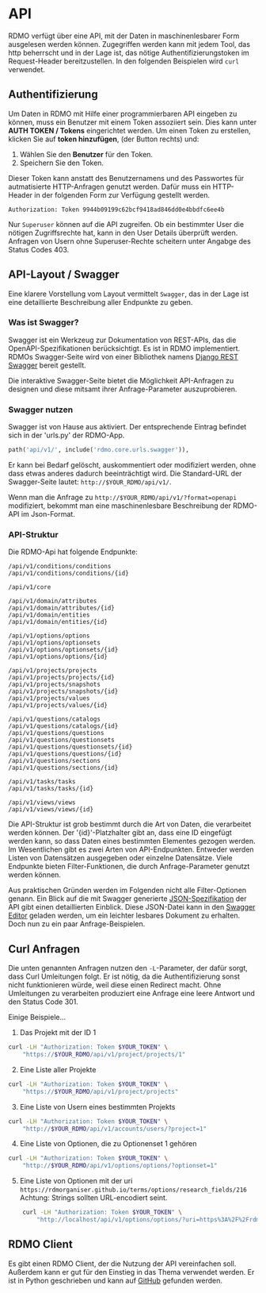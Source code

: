 # API

RDMO verfügt über eine API, mit der Daten in maschinenlesbarer Form ausgelesen werden können. Zugegriffen werden kann mit jedem Tool, das http beherrscht und in der Lage ist, das nötige Authentifizierungstoken im Request-Header bereitzustellen. In den folgenden Beispielen wird `curl` verwendet.

## Authentifizierung

Um Daten in RDMO mit Hilfe einer programmierbaren API eingeben zu können, muss ein Benutzer mit einem Token assoziiert sein. Dies kann unter **AUTH TOKEN / Tokens** eingerichtet werden. Um einen Token zu erstellen, klicken Sie auf **token hinzufügen**, (der Button rechts) und:

1. Wählen Sie den **Benutzer** für den Token.
1. Speichern Sie den Token.

Dieser Token kann anstatt des Benutzernamens und des Passwortes für autmatisierte HTTP-Anfragen genutzt werden. Dafür muss ein HTTP-Header in der folgenden Form zur Verfügung gestellt werden.

```
Authorization: Token 9944b09199c62bcf9418ad846dd0e4bbdfc6ee4b
```

Nur `Superuser` können auf die API zugreifen. Ob ein bestimmter User die nötigen Zugriffsrechte hat, kann in den User Details überprüft werden. Anfragen von Usern ohne Superuser-Rechte scheitern unter Angabge des Status Codes 403.


## API-Layout / Swagger

Eine klarere Vorstellung vom Layout vermittelt `Swagger`, das in der Lage ist eine detaillierte Beschreibung aller Endpunkte zu geben.

### Was ist Swagger?
Swagger ist ein Werkzeug zur Dokumentation von REST-APIs, das die OpenAPI-Spezifikationen berücksichtigt. Es ist in RDMO implementiert. RDMOs Swagger-Seite wird von einer Bibliothek namens [Django REST Swagger](https://github.com/marcgibbons/django-rest-swagger) bereit gestellt.

Die interaktive Swagger-Seite bietet die Möglichkeit API-Anfragen zu designen und diese mitsamt ihrer Anfrage-Parameter auszuprobieren.

### Swagger nutzen

Swagger ist von Hause aus aktiviert. Der entsprechende Eintrag befindet sich in der 'urls.py' der RDMO-App.

```python
path('api/v1/', include('rdmo.core.urls.swagger')),
```

Er kann bei Bedarf gelöscht, auskommentiert oder modifiziert werden, ohne dass etwas anderes dadurch beeinträchtigt wird. Die Standard-URL der Swagger-Seite lautet: `http://$YOUR_RDMO/api/v1/`.

Wenn man die Anfrage zu `http://$YOUR_RDMO/api/v1/?format=openapi` modifiziert, bekommt man eine maschinenlesbare Beschreibung der RDMO-API im Json-Format.

### API-Struktur
Die RDMO-Api hat folgende Endpunkte:

```
/api/v1/conditions/conditions
/api/v1/conditions/conditions/{id}

/api/v1/core

/api/v1/domain/attributes
/api/v1/domain/attributes/{id}
/api/v1/domain/entities
/api/v1/domain/entities/{id}

/api/v1/options/options
/api/v1/options/optionsets
/api/v1/options/optionsets/{id}
/api/v1/options/options/{id}

/api/v1/projects/projects
/api/v1/projects/projects/{id}
/api/v1/projects/snapshots
/api/v1/projects/snapshots/{id}
/api/v1/projects/values
/api/v1/projects/values/{id}

/api/v1/questions/catalogs
/api/v1/questions/catalogs/{id}
/api/v1/questions/questions
/api/v1/questions/questionsets
/api/v1/questions/questionsets/{id}
/api/v1/questions/questions/{id}
/api/v1/questions/sections
/api/v1/questions/sections/{id}

/api/v1/tasks/tasks
/api/v1/tasks/tasks/{id}

/api/v1/views/views
/api/v1/views/views/{id}
```

Die API-Struktur ist grob bestimmt durch die Art von Daten, die verarbeitet werden können. Der '{id}'-Platzhalter gibt an, dass eine ID eingefügt werden kann, so dass Daten eines bestimmten Elementes gezogen werden. Im Wesentlichen gibt es zwei Arten von API-Endpunkten. Entweder werden Listen von Datensätzen ausgegeben oder einzelne Datensätze. Viele Endpunkte bieten Filter-Funktionen, die durch Anfrage-Parameter genutzt werden können.

Aus praktischen Gründen werden im Folgenden nicht alle Filter-Optionen genann. Ein Blick auf die mit Swagger generierte [JSON-Spezifikation](../../_static/others/api_description.json) der API gibt einen detaillierten Einblick. Diese JSON-Datei kann in den [Swagger Editor](https://editor.swagger.io) geladen werden, um ein leichter lesbares Dokument zu erhalten. Doch nun zu ein paar Anfrage-Beispielen.

## Curl Anfragen

Die unten genannten Anfragen nutzen den `-L`-Parameter, der dafür sorgt, dass Curl Umleitungen folgt. Er ist nötig, da die Authentifizierung sonst nicht funktionieren würde, weil diese einen Redirect macht. Ohne Umleitungen zu verarbeiten produziert eine Anfrage eine leere Antwort und den Status Code 301.

Einige Beispiele...

1. Das Projekt mit der ID 1

```bash
curl -LH "Authorization: Token $YOUR_TOKEN" \
    "https://$YOUR_RDMO/api/v1/project/projects/1"
```

2. Eine Liste aller Projekte

```bash
curl -LH "Authorization: Token $YOUR_TOKEN" \
    "https://$YOUR_RDMO/api/v1/project/projects"
```

3. Eine Liste von Usern eines bestimmten Projekts

```bash
curl -LH "Authorization: Token $YOUR_TOKEN" \
    "http://$YOUR_RDMO/api/v1/accounts/users/?project=1"
```

4. Eine Liste von Optionen, die zu Optionenset 1 gehören

```bash
curl -LH "Authorization: Token $YOUR_TOKEN" \
    "http://$YOUR_RDMO/api/v1/options/options/?optionset=1"
```

5. Eine Liste von Optionen mit der uri `https://rdmorganiser.github.io/terms/options/research_fields/216`
Achtung: Strings sollten URL-encodiert seint.

```bash
    curl -LH "Authorization: Token $YOUR_TOKEN" \
        "http://localhost/api/v1/options/options/?uri=https%3A%2F%2Frdmorganiser.github.io%2Fterms%2Foptions%2Fresearch_fields%2F216"
```

## RDMO Client
Es gibt einen RDMO Client, der die Nutzung der API vereinfachen soll. Außerdem kann er gut für den Einstieg in das Thema verwendet werden. Er ist in Python geschrieben und kann auf [GitHub](https://github.com/rdmorganiser/rdmo-client) gefunden werden.
